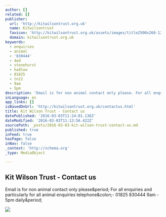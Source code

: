 ```yaml
---
author: []
related: []
publisher:
  url: 'http://kitwilsontrust.org.uk'
  name: Kitwilsontrust
  favicon: 'http://kitwilsontrust.org.uk/assets/images/title2500x260-124-246x128-2.png'
  domain: kitwilsontrust.org.uk
keywords:
  - enquiries
  - animal
  - '830444'
  - 4ed
  - stonehurst
  - hadlow
  - 01825
  - tn22
  - 9am
  - 5pm
description: 'Email is for non animal contact only please. For all enquiries and particularly for all animal enquiries telephone:- 01825 830444 9am - 5pm daily.'
inLanguage: en
app_links: []
isBasedOnUrl: 'http://kitwilsontrust.org.uk/contactus.html'
title: Kit Wilson Trust - Contact us
datePublished: '2016-03-03T11:24:01.136Z'
dateModified: '2016-03-03T11:13:56.422Z'
sourcePath: _posts/2016-03-03-kit-wilson-trust-contact-us.md
published: true
inFeed: true
hasPage: false
inNav: false
_context: 'http://schema.org'
_type: MediaObject

---
```

<article style=""><h1>Kit Wilson Trust - Contact us</h1><p>Email is for non animal contact only please&amp;period; For all enquiries and particularly for all animal enquiries telephone&amp;colon;- 01825 830444 9am - 5pm daily&amp;period;</p><img src="http://kitwilsontrust.org.uk/assets/images/entypo-d83d0-512512x512-165.png" /></article>
